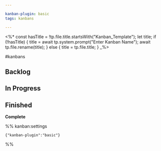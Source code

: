 ```yaml
---

kanban-plugin: basic
tags: kanbans

---
```


<%*
const hasTitle = !tp.file.title.startsWith("Kanban_Template");
let title;
if (!hasTitle) {
	title = await tp.system.prompt("Enter Kanban Name");
	await tp.file.rename(title);
} else {
	title = tp.file.title;
}
_%>

#kanbans 

## Backlog


## In Progress

## Finished

**Complete**


%% kanban:settings
```
{"kanban-plugin":"basic"}
```
%%
